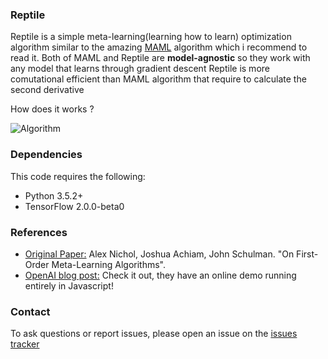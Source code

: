 ### Reptile
Reptile is a simple meta-learning(learning how to learn) optimization algorithm similar to the amazing [MAML](https://arxiv.org/abs/1703.03400) algorithm which i recommend to read it.
Both of MAML and Reptile are **model-agnostic** so they work with any model that learns through gradient descent
Reptile is more comutational efficient than MAML algorithm that require to calculate the second derivative

How does it works ?

![Algorithm](https://github.com/eng-amrahmed/reptile-tf2/images/algorithm.jpg)


### Dependencies
This code requires the following:

- Python 3.5.2+
- TensorFlow 2.0.0-beta0

### References
- [Original Paper:](https://arxiv.org/abs/1803.02999) Alex Nichol, Joshua Achiam, John Schulman. "On First-Order Meta-Learning Algorithms".
- [OpenAI blog post:](https://blog.openai.com/reptile) Check it out, they have an online demo running entirely in Javascript!

### Contact
To ask questions or report issues, please open an issue on the [issues tracker](https://github.com/eng-amrahmed/reptile-tf2/issues)

